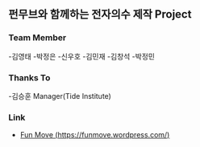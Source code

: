 ## 펀무브와 함께하는 전자의수 제작 Project

### Team Member
 -김영태
 -박정은
 -신우호
 -김민재
 -김창석
 -박정민

### Thanks To
 -김승훈 Manager(Tide Institute)

### Link
- [Fun Move (https://funmove.wordpress.com/)](https://funmove.wordpress.com/)

